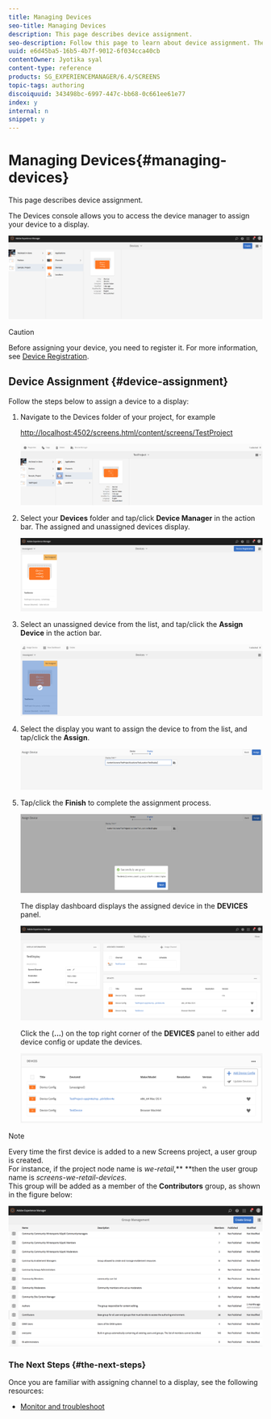 ```yaml
---
title: Managing Devices
seo-title: Managing Devices
description: This page describes device assignment.
seo-description: Follow this page to learn about device assignment. The Devices console allows you to access the device manager to assign your device to a display.
uuid: e6d45ba5-16b5-4b7f-9012-6f034cca40cb
contentOwner: Jyotika syal
content-type: reference
products: SG_EXPERIENCEMANAGER/6.4/SCREENS
topic-tags: authoring
discoiquuid: 343498bc-6997-447c-bb68-0c661ee61e77
index: y
internal: n
snippet: y
---
```


# Managing Devices{#managing-devices}

This page describes device assignment.

The Devices console allows you to access the device manager to assign your device to a display.

![](assets/chlimage_1-68.png)

>[!CAUTION]
>
>Before assigning your device, you need to register it. For more information, see [Device Registration](../../screens/using/managing-devices.md#main-pars-title).

## Device Assignment {#device-assignment}

Follow the steps below to assign a device to a display:

1. Navigate to the Devices folder of your project, for example

   [http://localhost:4502/screens.html/content/screens/TestProject](http://localhost:4502/screens.html/content/screens/TestProject)

   ![](assets/chlimage_1-69.png)

1. Select your **Devices** folder and tap/click **Device Manager** in the action bar. The assigned and unassigned devices display.

   ![](assets/chlimage_1-70.png)

1. Select an unassigned device from the list, and tap/click the **Assign Device** in the action bar.

   ![](assets/chlimage_1-71.png)

1. Select the display you want to assign the device to from the list, and tap/click the **Assign**.

   ![](assets/chlimage_1-72.png)

1. Tap/click the **Finish** to complete the assignment process.

   ![](assets/chlimage_1-73.png)

   The display dashboard displays the assigned device in the **DEVICES** panel.

   ![](assets/chlimage_1-74.png)

   Click the (**...**) on the top right corner of the **DEVICES** panel to either add device config or update the devices.

   ![](assets/chlimage_1-75.png)

>[!NOTE]
>
>Every time the first device is added to a new Screens project, a user group is created.  
>For instance, if the project node name is *we-retail*,** **then the user group name is *screens-we-retail-devices*.  
>This group will be added as a member of the **Contributors** group, as shown in the figure below:

![](assets/chlimage_1-76.png)

### The Next Steps {#the-next-steps}

Once you are familiar with assigning channel to a display, see the following resources:

* [Monitor and troubleshoot](../../screens/using/monitoring-screens.md)


